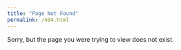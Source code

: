 ```yaml
---
title: "Page Not Found"
permalink: /404.html
---
```


Sorry, but the page you were trying to view does not exist.
